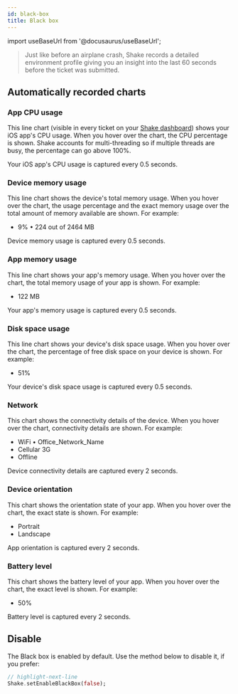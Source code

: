 ```yaml
---
id: black-box
title: Black box
---
```

import useBaseUrl from '@docusaurus/useBaseUrl';

>Just like before an airplane crash, Shake records a detailed environment
profile giving you an insight into the last 60 seconds before the ticket was submitted.

## Automatically recorded charts

### App CPU usage

This line chart (visible in every ticket on your [Shake dashboard](https://app.shakebugs.com/)) shows your iOS app's CPU usage.
When you hover over the chart, the CPU percentage is shown.
Shake accounts for multi-threading so if multiple threads are busy, the percentage can go above 100%.

Your iOS app's CPU usage is captured every 0.5 seconds.

### Device memory usage
This line chart shows the device's total memory usage.
When you hover over the chart, the usage percentage
and the exact memory usage over the total amount of memory available
are shown. For example: 
* 9% • 224 out of 2464 MB

Device memory usage is captured every 0.5 seconds.

### App memory usage
This line chart shows your app's memory usage. When you hover over the chart,
the total memory usage of your app is shown. For example: 
* 122 MB

Your app's memory usage is captured every 0.5 seconds.

### Disk space usage
This line chart shows your device's disk space usage. When you hover over the chart,
the percentage of free disk space on your device is shown. For example:
* 51%

Your device's disk space usage is captured every 0.5 seconds.

### Network
This chart shows the connectivity details of the device.
When you hover over the chart, connectivity details are shown. For example:
* WiFi • Office_Network_Name
* Cellular 3G
* Offline

Device connectivity details are captured every 2 seconds.

### Device orientation
This chart shows the orientation state of your app.
When you hover over the chart, the exact state is shown. For example:

* Portrait
* Landscape

App orientation is captured every 2 seconds.

### Battery level
This chart shows the battery level of your app.
When you hover over the chart, the exact level is shown. For example:
* 50%

Battery level is captured every 2 seconds.

## Disable
The Black box is enabled by default. Use the method below to disable it, if you prefer:

```dart title="main.dart"
// highlight-next-line
Shake.setEnableBlackBox(false);
```
